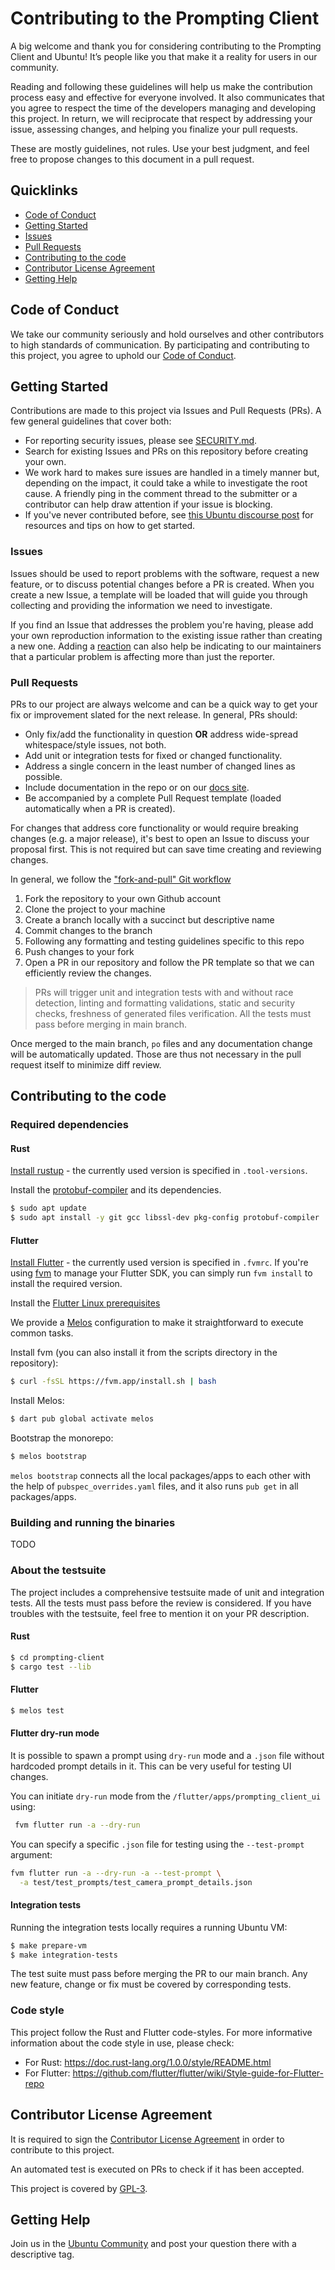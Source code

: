 # Contributing to the Prompting Client

A big welcome and thank you for considering contributing to the Prompting
Client and Ubuntu! It’s people like you that make it a reality for users in our
community.

Reading and following these guidelines will help us make the contribution
process easy and effective for everyone involved. It also communicates that you
agree to respect the time of the developers managing and developing this
project. In return, we will reciprocate that respect by addressing your issue,
assessing changes, and helping you finalize your pull requests.

These are mostly guidelines, not rules. Use your best judgment, and feel free
to propose changes to this document in a pull request.

## Quicklinks

* [Code of Conduct](#code-of-conduct)
* [Getting Started](#getting-started)
* [Issues](#issues)
* [Pull Requests](#pull-requests)
* [Contributing to the code](#contributing-to-the-code)
* [Contributor License Agreement](#contributor-license-agreement)
* [Getting Help](#getting-help)

## Code of Conduct

We take our community seriously and hold ourselves and other contributors to
high standards of communication. By participating and contributing to this
project, you agree to uphold our [Code of Conduct](https://ubuntu.com/community/code-of-conduct).

## Getting Started

Contributions are made to this project via Issues and Pull Requests (PRs). A
few general guidelines that cover both:

* For reporting security issues, please see [SECURITY.md](SECURITY.md).
* Search for existing Issues and PRs on this repository before creating your own.
* We work hard to makes sure issues are handled in a timely manner but,
  depending on the impact, it could take a while to investigate the root cause.
  A friendly ping in the comment thread to the submitter or a contributor can
  help draw attention if your issue is blocking.
* If you've never contributed before, see [this Ubuntu discourse post](https://discourse.ubuntu.com/t/contribute/26)
  for resources and tips on how to get started.

### Issues

Issues should be used to report problems with the software, request a new
feature, or to discuss potential changes before a PR is created. When you
create a new Issue, a template will be loaded that will guide you through
collecting and providing the information we need to investigate.

If you find an Issue that addresses the problem you're having, please add your
own reproduction information to the existing issue rather than creating a new
one. Adding a [reaction](https://github.blog/2016-03-10-add-reactions-to-pull-requests-issues-and-comments/)
can also help be indicating to our maintainers that a particular problem is
affecting more than just the reporter.

### Pull Requests

PRs to our project are always welcome and can be a quick way to get your fix or
improvement slated for the next release. In general, PRs should:

* Only fix/add the functionality in question **OR** address wide-spread whitespace/style issues, not both.
* Add unit or integration tests for fixed or changed functionality.
* Address a single concern in the least number of changed lines as possible.
* Include documentation in the repo or on our [docs site](https://github.com/canonical/prompting-client/wiki).
* Be accompanied by a complete Pull Request template (loaded automatically when a PR is created).

For changes that address core functionality or would require breaking changes
(e.g. a major release), it's best to open an Issue to discuss your proposal
first. This is not required but can save time creating and reviewing changes.

In general, we follow the ["fork-and-pull" Git workflow](https://github.com/susam/gitpr)

1. Fork the repository to your own Github account
1. Clone the project to your machine
1. Create a branch locally with a succinct but descriptive name
1. Commit changes to the branch
1. Following any formatting and testing guidelines specific to this repo
1. Push changes to your fork
1. Open a PR in our repository and follow the PR template so that we can efficiently review the changes.

> PRs will trigger unit and integration tests with and without race detection,
> linting and formatting validations, static and security checks, freshness of
> generated files verification. All the tests must pass before merging in main
> branch.

Once merged to the main branch, `po` files and any documentation change will be
automatically updated. Those are thus not necessary in the pull request itself
to minimize diff review.

## Contributing to the code

### Required dependencies

#### Rust

[Install rustup](https://www.rust-lang.org/tools/install) - the currently
used version is specified in `.tool-versions`.

Install the [protobuf-compiler](https://packages.ubuntu.com/noble/protobuf-compiler)
and its dependencies.
```bash
$ sudo apt update
$ sudo apt install -y git gcc libssl-dev pkg-config protobuf-compiler
```

#### Flutter

[Install Flutter](https://flutter.dev/docs/get-started/install/linux) - the
currently used version is specified in `.fvmrc`. If you're using
[fvm](https://fvm.app) to manage your Flutter SDK, you can simply run `fvm
install` to install the required version.

Install the [Flutter Linux
prerequisites](https://docs.flutter.dev/get-started/install/linux#linux-prerequisites)

We provide a [Melos](https://docs.page/invertase/melos) configuration to make it
straightforward to execute common tasks.

Install fvm (you can also install it from the scripts directory in the
repository):
```bash
$ curl -fsSL https://fvm.app/install.sh | bash
```

Install Melos:
```bash
$ dart pub global activate melos
```

Bootstrap the monorepo:
```bash
$ melos bootstrap
```

`melos bootstrap` connects all the local packages/apps to each other with the
help of `pubspec_overrides.yaml` files, and it also runs `pub get` in all
packages/apps.

### Building and running the binaries

TODO

### About the testsuite

The project includes a comprehensive testsuite made of unit and integration
tests. All the tests must pass before the review is considered. If you have
troubles with the testsuite, feel free to mention it on your PR description.

#### Rust
```bash
$ cd prompting-client
$ cargo test --lib
```

#### Flutter
```bash
$ melos test
```

#### Flutter dry-run mode
It is possible to spawn a prompt using `dry-run` mode and a `.json` file without
hardcoded prompt details in it. This can be very useful for testing UI changes.

You can initiate `dry-run` mode from the `/flutter/apps/prompting_client_ui` 
using:
```bash
 fvm flutter run -a --dry-run
```

You can specify a specific `.json` file for testing using the `--test-prompt`
argument:
```bash
fvm flutter run -a --dry-run -a --test-prompt \
  -a test/test_prompts/test_camera_prompt_details.json
```

#### Integration tests
Running the integration tests locally requires a running Ubuntu VM:
```bash
$ make prepare-vm
$ make integration-tests
```

The test suite must pass before merging the PR to our main branch. Any new
feature, change or fix must be covered by corresponding tests.

### Code style

This project follow the Rust and Flutter code-styles. For more informative
information about the code style in use, please check:

* For Rust: <https://doc.rust-lang.org/1.0.0/style/README.html>
* For Flutter: <https://github.com/flutter/flutter/wiki/Style-guide-for-Flutter-repo>

## Contributor License Agreement

It is required to sign the [Contributor License Agreement](https://ubuntu.com/legal/contributors)
in order to contribute to this project.

An automated test is executed on PRs to check if it has been accepted.

This project is covered by [GPL-3](LICENSE).

## Getting Help

Join us in the [Ubuntu Community](https://discourse.ubuntu.com/c/desktop/8) and
post your question there with a descriptive tag.
